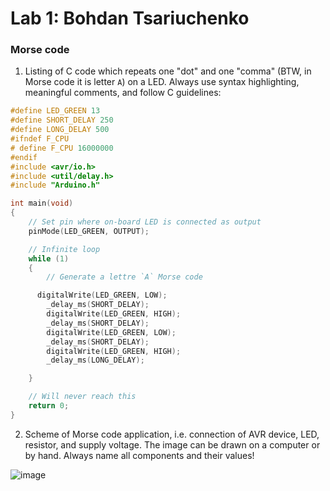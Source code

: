 # Lab 1: Bohdan Tsariuchenko

### Morse code

1. Listing of C code which repeats one "dot" and one "comma" (BTW, in Morse code it is letter `A`) on a LED. Always use syntax highlighting, meaningful comments, and follow C guidelines:

```c
#define LED_GREEN 13  
#define SHORT_DELAY 250 
#define LONG_DELAY 500 
#ifndef F_CPU
# define F_CPU 16000000 
#endif
#include <avr/io.h>    
#include <util/delay.h> 
#include "Arduino.h"        

int main(void)
{
    // Set pin where on-board LED is connected as output
    pinMode(LED_GREEN, OUTPUT);

    // Infinite loop
    while (1)
    {
        // Generate a lettre `A` Morse code

      digitalWrite(LED_GREEN, LOW);
        _delay_ms(SHORT_DELAY);
        digitalWrite(LED_GREEN, HIGH);
        _delay_ms(SHORT_DELAY);
        digitalWrite(LED_GREEN, LOW);
        _delay_ms(SHORT_DELAY);
        digitalWrite(LED_GREEN, HIGH);
        _delay_ms(LONG_DELAY);

    }

    // Will never reach this
    return 0;
}
```

2. Scheme of Morse code application, i.e. connection of AVR device, LED, resistor, and supply voltage. The image can be drawn on a computer or by hand. Always name all components and their values!

![image](https://user-images.githubusercontent.com/99403641/193641594-ff252bb6-e5f3-4325-9f80-229daa946155.png)

